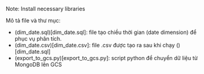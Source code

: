 Note: Install necessary libraries

Mô tả file và thư mục:
- (dim_date.sql)[dim_date.sql]: file tạo chiều thời gian (date dimension) để phục vụ phân tích.
- (dim_date.csv)[dim_date.csv]: file .csv được tạo ra sau khi chạy ()[dim_date.sql]
- (export_to_gcs.py)[export_to_gcs.py]: script python để chuyển dữ liệu từ MongoDB lên GCS
